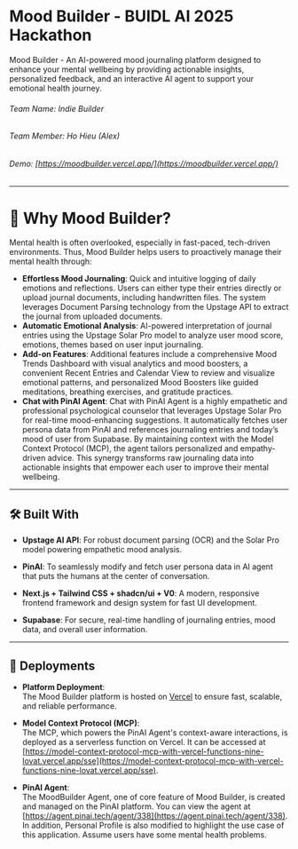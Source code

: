# Mood Builder - BUIDL AI 2025 Hackathon

Mood Builder - An AI-powered mood journaling platform designed to enhance your mental wellbeing by providing actionable insights, personalized feedback, and an interactive AI agent to support your emotional health journey.

###### Team Name: Indie Builder
###### Team Member: Ho Hieu (Alex)

###### Demo: [https://moodbuilder.vercel.app/](https://moodbuilder.vercel.app/)
---

# 🌟 Why Mood Builder?

Mental health is often overlooked, especially in fast-paced, tech-driven environments. Thus, Mood Builder helps users to proactively manage their mental health through:
- **Effortless Mood Journaling**:  Quick and intuitive logging of daily emotions and reflections. Users can either type their entries directly or upload journal documents, including handwritten files. The system leverages Document Parsing technology from the Upstage API to extract the journal from uploaded documents.
- **Automatic Emotional Analysis**: AI-powered interpretation of journal entries using the Upstage Solar Pro model to analyze user mood score, emotions, themes based on user input journaling. 
- **Add-on Features**: Additional features include a comprehensive Mood Trends Dashboard with visual analytics and mood boosters, a convenient Recent Entries and Calendar View to review and visualize emotional patterns, and personalized Mood Boosters like guided meditations, breathing exercises, and gratitude practices. 
- **Chat with PinAI Agent**: Chat with PinAI Agent is a highly empathetic and professional psychological counselor that leverages Upstage Solar Pro for real-time mood-enhancing suggestions. It automatically fetches user persona data from PinAI and references journaling entries and today’s mood of user from Supabase. By maintaining context with the Model Context Protocol (MCP), the agent tailors personalized and empathy-driven advice. This synergy transforms raw journaling data into actionable insights that empower each user to improve their mental wellbeing.

---
## 🛠️ Built With

- **Upstage AI API**: For robust document parsing (OCR) and the Solar Pro model powering empathetic mood analysis.

- **PinAI**: To seamlessly modify and fetch user persona data in AI agent that puts the humans at the center of conversation.

- **Next.js + Tailwind CSS + shadcn/ui + V0**: A modern, responsive frontend framework and design system for fast UI development.

- **Supabase**: For secure, real-time handling of journaling entries, mood data, and overall user information.

---
## 🚀 Deployments

- **Platform Deployment**:  
  The Mood Builder platform is hosted on [Vercel](https://moodbuilder.vercel.app/) to ensure fast, scalable, and reliable performance.  

- **Model Context Protocol (MCP)**:  
  The MCP, which powers the PinAI Agent's context-aware interactions, is deployed as a serverless function on Vercel. It can be accessed at [https://model-context-protocol-mcp-with-vercel-functions-nine-lovat.vercel.app/sse](https://model-context-protocol-mcp-with-vercel-functions-nine-lovat.vercel.app/sse).  

- **PinAI Agent**:  
  The MoodBuilder Agent, one of core feature of Mood Builder, is created and managed on the PinAI platform. You can view the agent at [https://agent.pinai.tech/agent/338](https://agent.pinai.tech/agent/338).  
  In addition, Personal Profile is also modified to highlight the use case of this application. Assume users have some mental health problems.